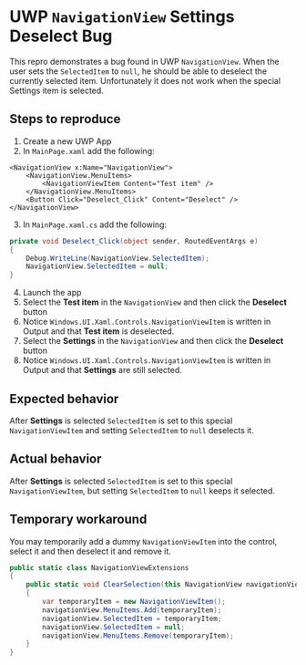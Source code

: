 # UWP `NavigationView` Settings Deselect Bug

This repro demonstrates a bug found in UWP `NavigationView`. When the user sets the `SelectedItem` to `null`, he should be able to deselect the currently selected item. Unfortunately it does not work when the special Settings item is selected.

## Steps to reproduce

1. Create a new UWP App
2. In `MainPage.xaml` add the following:
``` xaml
<NavigationView x:Name="NavigationView">
    <NavigationView.MenuItems>
        <NavigationViewItem Content="Test item" />
    </NavigationView.MenuItems>
    <Button Click="Deselect_Click" Content="Deselect" />
</NavigationView>
```
3. In `MainPage.xaml.cs` add the following:
``` c#
private void Deselect_Click(object sender, RoutedEventArgs e)
{
    Debug.WriteLine(NavigationView.SelectedItem);
    NavigationView.SelectedItem = null;
}
```
4. Launch the app
5. Select the **Test item** in the `NavigationView` and then click the **Deselect** button
6. Notice `Windows.UI.Xaml.Controls.NavigationViewItem` is written in Output and that **Test item** is deselected.
7. Select the **Settings** in the `NavigationView` and then click the **Deselect** button
8. Notice `Windows.UI.Xaml.Controls.NavigationViewItem` is written in Output and that **Settings** are still selected.

## Expected behavior

After **Settings** is selected `SelectedItem` is set to this special `NavigationViewItem` and setting `SelectedItem` to `null` deselects it.

## Actual behavior

After **Settings** is selected `SelectedItem` is set to this special `NavigationViewItem`, but setting `SelectedItem` to `null` keeps it selected.

## Temporary workaround

You may temporarily add a dummy `NavigationViewItem` into the control, select it and then deselect it and remove it.

``` c#
public static class NavigationViewExtensions
{
    public static void ClearSelection(this NavigationView navigationView)
    {
        var temporaryItem = new NavigationViewItem();
        navigationView.MenuItems.Add(temporaryItem);
        navigationView.SelectedItem = temporaryItem;
        navigationView.SelectedItem = null;
        navigationView.MenuItems.Remove(temporaryItem);
    }
}
```
